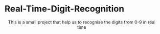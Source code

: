 # Real-Time-Digit-Recognition
<p align="center">This is a small project that help us to recognise the digits from 0-9 in real time<p>
